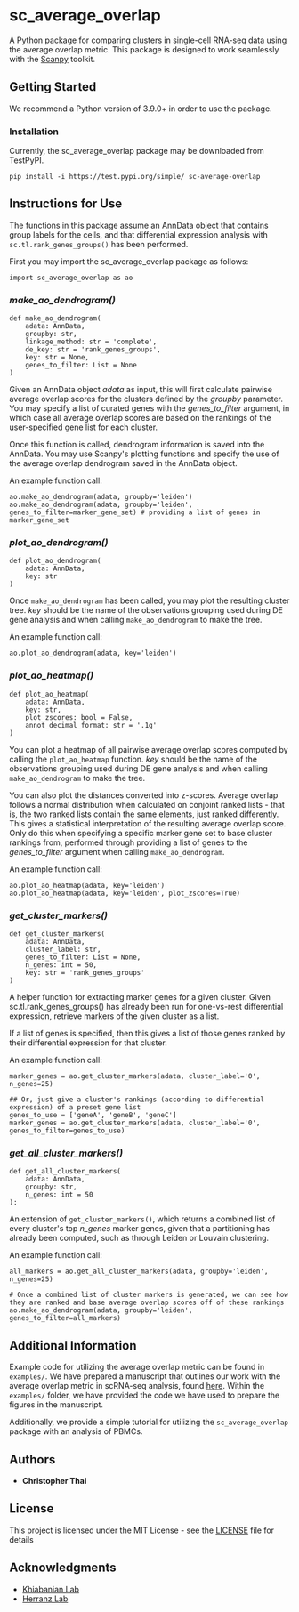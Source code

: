 # sc_average_overlap
A Python package for comparing clusters in single-cell RNA-seq data using the average overlap metric. This package is designed to work seamlessly with the [Scanpy][] toolkit.

[Scanpy]: https://github.com/scverse/scanpy

## Getting Started

We recommend a Python version of 3.9.0+ in order to use the package.

### Installation

Currently, the sc_average_overlap package may be downloaded from TestPyPI. 

```
pip install -i https://test.pypi.org/simple/ sc-average-overlap
```

## Instructions for Use

The functions in this package assume an AnnData object that contains group labels for the cells, and that differential expression analysis with `sc.tl.rank_genes_groups()` has been performed.

First you may import the sc_average_overlap package as follows:

```
import sc_average_overlap as ao
```

### *make_ao_dendrogram()*
```
def make_ao_dendrogram(
	adata: AnnData,
	groupby: str,
	linkage_method: str = 'complete',
	de_key: str = 'rank_genes_groups',
	key: str = None, 
	genes_to_filter: List = None
) 
```

Given an AnnData object *adata* as input, this will first calculate pairwise average overlap scores for the clusters defined by the *groupby* parameter. You may specify a list of curated genes with the *genes_to_filter* argument, in which case all average overlap scores are based on the rankings of the user-specified gene list for each cluster.

Once this function is called, dendrogram information is saved into the AnnData. You may use Scanpy's plotting functions and specify the use of the average overlap dendrogram saved in the AnnData object.

An example function call:
```
ao.make_ao_dendrogram(adata, groupby='leiden')
ao.make_ao_dendrogram(adata, groupby='leiden', genes_to_filter=marker_gene_set) # providing a list of genes in marker_gene_set
```


### *plot_ao_dendrogram()*
```
def plot_ao_dendrogram(
	adata: AnnData,
	key: str
)
```

Once `make_ao_dendrogram` has been called, you may plot the resulting cluster tree. *key* should be the name of the observations grouping used during DE gene analysis and when calling `make_ao_dendrogram` to make the tree.

An example function call:
```
ao.plot_ao_dendrogram(adata, key='leiden')
```

### *plot_ao_heatmap()*
```
def plot_ao_heatmap(
	adata: AnnData,
	key: str,
	plot_zscores: bool = False,
	annot_decimal_format: str = '.1g'
)
```
You can plot a heatmap of all pairwise average overlap scores computed by calling the `plot_ao_heatmap` function. *key* should be the name of the observations grouping used during DE gene analysis and when calling `make_ao_dendrogram` to make the tree.

You can also plot the distances converted into z-scores. Average overlap follows a normal distribution when calculated on conjoint ranked lists - that is, the two ranked lists contain the same elements, just ranked differently. This gives a statistical interpretation of the resulting average overlap score. Only do this when specifying a specific marker gene set to base cluster rankings from, performed through providing a list of genes to the *genes_to_filter* argument when calling `make_ao_dendrogram`.

An example function call:
```
ao.plot_ao_heatmap(adata, key='leiden')
ao.plot_ao_heatmap(adata, key='leiden', plot_zscores=True)
```

### *get_cluster_markers()*
```
def get_cluster_markers(
	adata: AnnData,
	cluster_label: str,
	genes_to_filter: List = None,
	n_genes: int = 50,
	key: str = 'rank_genes_groups'
)
```

A helper function for extracting marker genes for a given cluster. Given sc.tl.rank_genes_groups() has already been run for one-vs-rest differential expression, retrieve markers of the given cluster as a list.

If a list of genes is specified, then this gives a list of those genes ranked by their differential expression for that cluster.


An example function call:
```
marker_genes = ao.get_cluster_markers(adata, cluster_label='0', n_genes=25)

## Or, just give a cluster's rankings (according to differential expression) of a preset gene list
genes_to_use = ['geneA', 'geneB', 'geneC']
marker_genes = ao.get_cluster_markers(adata, cluster_label='0', genes_to_filter=genes_to_use)
```

### *get_all_cluster_markers()*
```
def get_all_cluster_markers(
	adata: AnnData,
	groupby: str,
	n_genes: int = 50
):
```

An extension of `get_cluster_markers()`, which returns a combined list of every cluster's top *n_genes* marker genes, given that a partitioning has already been computed, such as through Leiden or Louvain clustering.


An example function call:
```
all_markers = ao.get_all_cluster_markers(adata, groupby='leiden', n_genes=25)

# Once a combined list of cluster markers is generated, we can see how they are ranked and base average overlap scores off of these rankings
ao.make_ao_dendrogram(adata, groupby='leiden', genes_to_filter=all_markers)
```

## Additional Information
Example code for utilizing the average overlap metric can be found in `examples/`. We have prepared a manuscript that outlines our work with the average overlap metric in scRNA-seq analysis, found [here](https://www.biorxiv.org/content/10.1101/2025.05.06.652497v1). Within the `examples/` folder, we have provided the code we have used to prepare the figures in the manuscript.

Additionally, we provide a simple tutorial for utilizing the `sc_average_overlap` package with an analysis of PBMCs.


## Authors

* **Christopher Thai** 

## License

This project is licensed under the MIT License - see the [LICENSE](LICENSE) file for details

## Acknowledgments
* [Khiabanian Lab](https://khiabanian-lab.org)
* [Herranz Lab](http://www.herranzlab.org/)